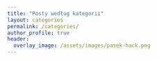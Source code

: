 ```yaml
---
title: "Posty według kategorii"
layout: categories
permalink: /categories/
author_profile: true
header:
  overlay_image: /assets/images/pasek-hack.png
---
```

